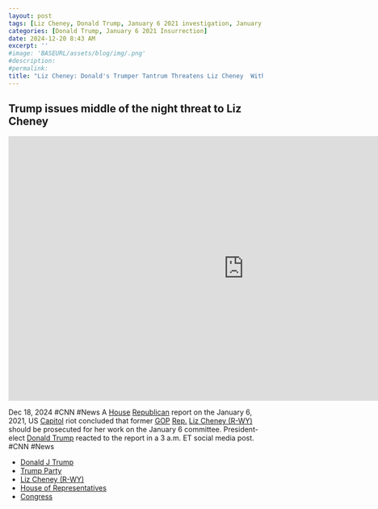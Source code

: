 ```yaml
---
layout: post
tags: [Liz Cheney, Donald Trump, January 6 2021 investigation, January 6 2021 committee, Cassidy Hutchinson testimony, politics]
categories: [Donald Trump, January 6 2021 Insurrection]
date: 2024-12-20 8:43 AM
excerpt: ''
#image: 'BASEURL/assets/blog/img/.png'
#description:
#permalink:
title: "Liz Cheney: Donald's Trumper Tantrum Threatens Liz Cheney  With His TwitterPhone"
---
```



## Trump issues middle of the night threat to Liz Cheney

<iframe width="932" height="524" src="https://www.youtube.com/embed/svDm_NlqVIQ" title="Trump issues middle of the night threat to Liz Cheney" frameborder="0" allow="accelerometer; autoplay; clipboard-write; encrypted-media; gyroscope; picture-in-picture; web-share" referrerpolicy="strict-origin-when-cross-origin" allowfullscreen></iframe>

Dec 18, 2024  #CNN #News
A [House](https://www.house.gov/) [Republican](https://www.gop.com/) report on the January 6, 2021, US [Capitol](https://www.congress.gov/) riot concluded that former [GOP](https://www.house.gov/) [Rep.](https://www.house.gov/) [Liz Cheney (R-WY)](https://www.congress.gov/member/liz-cheney/C001109) should be prosecuted for her work on the January 6 committee. President-elect [Donald Trump](https://www.donaldjtrump.com/) reacted to the report in a 3 a.m. ET social media post.  #CNN #News

- [Donald J Trump](https://www.donaldjtrump.com/)
- [Trump Party](https://www.gop.com/)
- [Liz Cheney (R-WY)](https://www.congress.gov/member/liz-cheney/C001109)
- [House of Representatives](https://www.house.gov/)
- [Congress](https://www.congress.gov/)